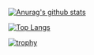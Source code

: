 [![Anurag's github stats](https://github-readme-stats.vercel.app/api?username=isso-719)](https://github.com/anuraghazra/github-readme-stats)

[![Top Langs](https://github-readme-stats.vercel.app/api/top-langs/?username=isso-719&layout=compact&langs_count=8)](https://github.com/anuraghazra/github-readme-stats)

[![trophy](https://github-profile-trophy.vercel.app/?username=isso-719)](https://github.com/ryo-ma/github-profile-trophy)
